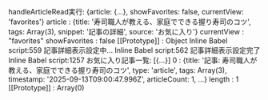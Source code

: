 handleArticleRead実行: 
{article: {…}, showFavorites: false, currentView: 'favorites'}
article
: 
{title: '寿司職人が教える、家庭でできる握り寿司のコツ', tags: Array(3), snippet: '記事の詳細', source: 'お気に入り'}
currentView
: 
"favorites"
showFavorites
: 
false
[[Prototype]]
: 
Object
Inline Babel script:559 記事詳細表示設定中...
Inline Babel script:562 記事詳細表示設定完了
Inline Babel script:1257 お気に入り記事一覧: 
[{…}]
0
: 
{title: '記事: 寿司職人が教える、家庭でできる握り寿司のコツ', type: 'article', tags: Array(3), timestamp: '2025-09-13T09:00:47.996Z', articleCount: 1, …}
length
: 
1
[[Prototype]]
: 
Array(0)